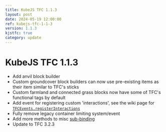 ```yaml
---
title: KubeJS TFC 1.1.3
layout: post
date: 2024-05-19 12:00:00
ref: kubejs-tfc-1-1-3
version: 1.1.3
kjstfc: true
category: update
---
```


# KubeJS TFC 1.1.3

- Add anvil block builder
- Custom groundcover block builders can now use pre-existing items as their item similar to TFC's sticks
- Custom farmland and connected grass blocks now have some of TFC's functional tags by default
- Add event for registering custom 'interactions', see the wiki page for [`TFCEvents.registerInteractions`](/kubejs_tfc/1.20.1/events#register-interactions)
- Fully remove legacy container limiting system/event
- Add more methods to misc [sub-binding](/kubejs_tfc/1.20.1/bindings/misc)
- Update to TFC 3.2.3
